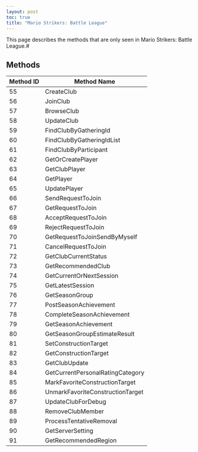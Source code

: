 ```yaml
---
layout: post
toc: true
title: "Mario Strikers: Battle League"
---
```


This page describes the methods that are only seen in Mario Strikers: Battle League.#

## Methods

| Method ID | Method Name                      |
| --------- | -------------------------------- |
| 55        | CreateClub                       |
| 56        | JoinClub                         |
| 57        | BrowseClub                       |
| 58        | UpdateClub                       |
| 59        | FindClubByGatheringId            |
| 60        | FindClubByGatheringIdList        |
| 61        | FindClubByParticipant            |
| 62        | GetOrCreatePlayer                |
| 63        | GetClubPlayer                    |
| 64        | GetPlayer                        |
| 65        | UpdatePlayer                     |
| 66        | SendRequestToJoin                |
| 67        | GetRequestToJoin                 |
| 68        | AcceptRequestToJoin              |
| 69        | RejectRequestToJoin              |
| 70        | GetRequestToJoinSendByMyself     |
| 71        | CancelRequestToJoin              |
| 72        | GetClubCurrentStatus             |
| 73        | GetRecommendedClub               |
| 74        | GetCurrentOrNextSession          |
| 75        | GetLatestSession                 |
| 76        | GetSeasonGroup                   |
| 77        | PostSeasonAchievement            |
| 78        | CompleteSeasonAchievement        |
| 79        | GetSeasonAchievement             |
| 80        | GetSeasonGroupEstimateResult     |
| 81        | SetConstructionTarget            |
| 82        | GetConstructionTarget            |
| 83        | GetClubUpdate                    |
| 84        | GetCurrentPersonalRatingCategory |
| 85        | MarkFavoriteConstructionTarget   |
| 86        | UnmarkFavoriteConstructionTarget |
| 87        | UpdateClubForDebug               |
| 88        | RemoveClubMember                 |
| 89        | ProcessTentativeRemoval          |
| 90        | GetServerSetting                 |
| 91        | GetRecommendedRegion             |
